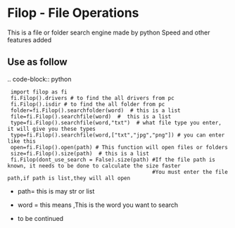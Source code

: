 Filop - File Operations
====================

This is a file or folder search engine made by python
Speed and other features added

Use as follow
-------

.. code-block:: python

     import filop as fi
     fi.Filop().drivers # to find the all drivers from pc
     fi.Filop().isdir # to find the all folder from pc
     folder=fi.Filop().searchfolder(word)  # this is a list
     file=fi.Filop().searchfile(word)  #  this is a list
     type=fi.Filop().searchfile(word,"txt")  # what file type you enter, it will give you these types
     type=fi.Filop().searchfile(word,["txt","jpg","png"]) # you can enter like this
     open=fi.Filop().open(path) # This function will open files or folders
     size=fi.Filop().size(path)  # this is a list
     fi.Filop(dont_use_search = False).size(path) #If the file path is known, it needs to be done to calculate the size faster
                                                  #You must enter the file path,if path is list,they will all open
                                                  
- path= this is may str or list
- word = this means ,This is the word you want to search

- to be continued


